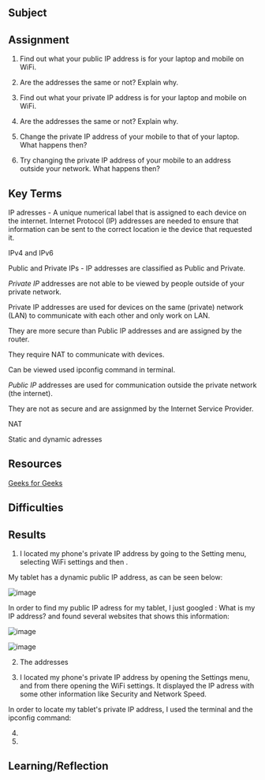 ## Subject


##  Assignment

1.  Find out what your public IP address is for your laptop and mobile on WiFi.


2.  Are the addresses the same or not? Explain why.


3.  Find out what your private IP address is for your laptop and mobile on WiFi.


4.  Are the addresses the same or not? Explain why.


5.  Change the private IP address of your mobile to that of your laptop. What happens then?


6.  Try changing the private IP address of your mobile to an address outside your network. What happens then?




## Key Terms

IP adresses - A unique numerical label that is assigned to each device on the internet.  Internet Protocol (IP) addresses are needed to ensure that information can be sent to the correct location ie the device that requested it.


IPv4 and IPv6


Public and Private IPs - IP addresses are classified as Public and Private.  

*Private IP* addresses are not able to be viewed by people outside of your private network.  

Private IP addresses are used for devices on the same (private) network (LAN) to communicate with each other and only work on LAN.

They are more secure than Public IP addresses and are assigned by the router. 

They require NAT to communicate with devices.

Can be viewed used ipconfig command in terminal.

*Public IP* addresses are used for communication outside the private network (the internet).  

They are not as secure and are assignmed by the Internet Service Provider. 




NAT


Static and dynamic adresses

## Resources

[Geeks for Geeks](https://www.geeksforgeeks.org/difference-between-private-and-public-ip-addresses/)

##  Difficulties

##  Results

1.  I located my phone's private IP address by going to the Setting menu, selecting WiFi settings and then .
  
   My tablet has a dynamic public IP address, as can be seen below:

![image](https://github.com/techgrounds/cloud-assignments-E28MS/assets/151161141/86012127-7a7f-4f7f-871b-55835cb2f03c)



In order to find my public IP adress for my tablet, I just googled : What is my IP address? and found several websites that shows this information:

![image](https://github.com/techgrounds/cloud-assignments-E28MS/assets/151161141/bcd6dab1-1559-42f3-be0b-336a18e8e21a)




![image](https://github.com/techgrounds/cloud-assignments-E28MS/assets/151161141/135ebfcc-bb3d-4b77-b701-381fab4b27df)


2.  The addresses

3.  I located my phone's private IP address by opening the Settings menu, and from there opening the WiFi settings.  It displayed the IP adress with some other information like Security and Network Speed.

In order to locate my tablet's private IP address, I used the terminal and the ipconfig command:  

4.  

5.  

##  Learning/Reflection

